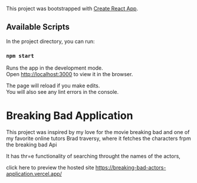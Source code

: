 This project was bootstrapped with [Create React App](https://github.com/facebook/create-react-app).

## Available Scripts

In the project directory, you can run:

### `npm start`

Runs the app in the development mode.<br />
Open [http://localhost:3000](http://localhost:3000) to view it in the browser.

The page will reload if you make edits.<br />
You will also see any lint errors in the console.

# Breaking Bad Application
This project was inspired by my love for the movie breaking bad and one of my favorite online tutors Brad traversy, where it fetches the characters frpm the breaking bad Api

It has thr=e functionality of searching throught the names of the actors,

click here to preview the hosted site https://breaking-bad-actors-application.vercel.app/
